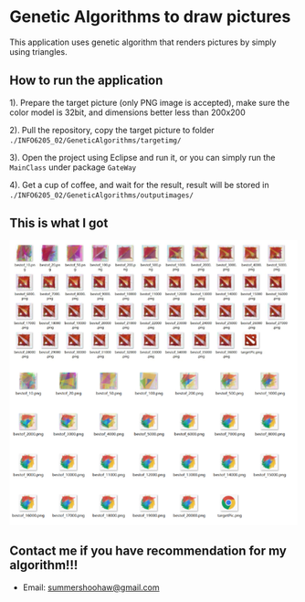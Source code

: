 # Genetic Algorithms to draw pictures

This application uses genetic algorithm that renders pictures by simply using triangles.

## How to run the application
  
  1). Prepare the target picture (only PNG image is accepted), make sure the color model is 32bit, and dimensions better less than 200x200
  
  2). Pull the repository, copy the target picture to folder ```./INFO6205_02/GeneticAlgorithms/targetimg/```
  
  3). Open the project using Eclipse and run it, or you can simply run the ```MainClass``` under package ```GateWay```
  
  4). Get a cup of coffee, and wait for the result, result will be stored in ```./INFO6205_02/GeneticAlgorithms/outputimages/```

## This is what I got
   
  ![Alt text](./GeneticAlgorithms/examples.jpg?raw=true "Examples")
  
## Contact me if you have recommendation for my algorithm!!!
   
   * Email: summershoohaw@gmail.com
